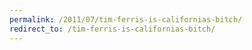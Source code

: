 ```yaml
---
permalink: /2011/07/tim-ferris-is-californias-bitch/
redirect_to: /tim-ferris-is-californias-bitch/
---
```

